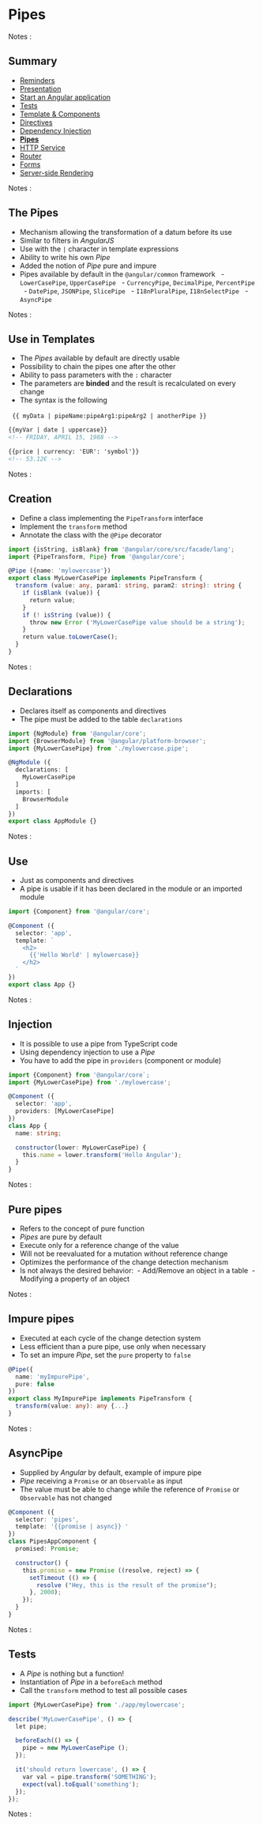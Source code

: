 # Pipes

<!-- .slide: class="page-title" -->

Notes :



## Summary

<!-- .slide: class="toc" -->

- [Reminders](#/1)
- [Presentation](#/2)
- [Start an Angular application](#/3)
- [Tests](#/4)
- [Template & Components](#/5)
- [Directives](#/6)
- [Dependency Injection](#/7)
- **[Pipes](#/8)**
- [HTTP Service](#/9)
- [Router](#/10)
- [Forms](#/11)
- [Server-side Rendering](#/12)

Notes :



## The Pipes

- Mechanism allowing the transformation of a datum before its use
- Similar to filters in *AngularJS*
- Use with the `|` character in template expressions
- Ability to write his own *Pipe*
- Added the notion of *Pipe* pure and impure
- Pipes available by default in the `@angular/common` framework
  - `LowerCasePipe`, `UpperCasePipe`
  - `CurrencyPipe`, `DecimalPipe`, `PercentPipe`
  - `DatePipe`, `JSONPipe`, `SlicePipe`
  - `I18nPluralPipe`, `I18nSelectPipe`
  - `AsyncPipe`

Notes :



## Use in Templates

- The *Pipes* available by default are directly usable
- Possibility to chain the pipes one after the other
- Ability to pass parameters with the `:` character
- The parameters are **binded** and the result is recalculated on every change
- The syntax is the following

  `{{ myData | pipeName:pipeArg1:pipeArg2 | anotherPipe }}`

```HTML
{{myVar | date | uppercase}}
<!-- FRIDAY, APRIL 15, 1988 -->

{{price | currency: 'EUR': 'symbol'}}
<!-- 53.12€ -->
```

Notes :



## Creation

- Define a class implementing the `PipeTransform` interface
- Implement the `transform` method
- Annotate the class with the `@Pipe` decorator

```typescript
import {isString, isBlank} from '@angular/core/src/facade/lang';
import {PipeTransform, Pipe} from '@angular/core';

@Pipe ({name: 'mylowercase'})
export class MyLowerCasePipe implements PipeTransform {
  transform (value: any, param1: string, param2: string): string {
    if (isBlank (value)) {
      return value;
    }
    if (! isString (value)) {
      throw new Error ('MyLowerCasePipe value should be a string');
    }
    return value.toLowerCase();
  }
}
```

Notes :



## Declarations

- Declares itself as components and directives
- The pipe must be added to the table `declarations`

```typescript
import {NgModule} from '@angular/core';
import {BrowserModule} from '@angular/platform-browser';
import {MyLowerCasePipe} from './mylowercase.pipe';

@NgModule ({
  declarations: [
    MyLowerCasePipe
  ]
  imports: [
    BrowserModule
  ]
})
export class AppModule {}
```

Notes :



## Use

- Just as components and directives
- A pipe is usable if it has been declared in the module or an imported module

```typescript
import {Component} from '@angular/core';

@Component ({
  selector: 'app',
  template: `
    <h2>
      {{'Hello World' | mylowercase}}
    </h2>
  `
})
export class App {}
```

Notes :



## Injection

- It is possible to use a pipe from TypeScript code
- Using dependency injection to use a *Pipe*
- You have to add the pipe in `providers` (component or module)

```typescript
import {Component} from '@angular/core`;
import {MyLowerCasePipe} from './mylowercase';

@Component ({
  selector: 'app',
  providers: [MyLowerCasePipe]
})
class App {
  name: string;

  constructor(lower: MyLowerCasePipe) {
    this.name = lower.transform('Hello Angular');
  }
}
```

Notes :



## Pure pipes

- Refers to the concept of pure function
- *Pipes* are pure by default
- Execute only for a reference change of the value
- Will not be reevaluated for a mutation without reference change
- Optimizes the performance of the change detection mechanism
- Is not always the desired behavior:
 - Add/Remove an object in a table
 - Modifying a property of an object

Notes :



## Impure pipes

- Executed at each cycle of the change detection system
- Less efficient than a pure pipe, use only when necessary
- To set an impure *Pipe*, set the `pure` property to `false`

```typescript
@Pipe({
  name: 'myImpurePipe',
  pure: false
})
export class MyImpurePipe implements PipeTransform {
  transform(value: any): any {...}
}
```

Notes :




## AsyncPipe

- Supplied by *Angular* by default, example of impure pipe
- *Pipe* receiving a `Promise` or an `Observable` as input
- The value must be able to change while the reference of `Promise` or `Observable` has not changed

```typescript
@Component ({
  selector: 'pipes',
  template: '{{promise | async}} '
})
class PipesAppComponent {
  promised: Promise;

  constructor() {
    this.promise = new Promise ((resolve, reject) => {
      setTimeout (() => {
        resolve ("Hey, this is the result of the promise");
      }, 2000);
    });
  }
}
```

Notes :



## Tests

- A *Pipe* is nothing but a function!
- Instantiation of *Pipe* in a `beforeEach` method
- Call the `transform` method to test all possible cases

```typescript
import {MyLowerCasePipe} from './app/mylowercase';

describe('MyLowerCasePipe', () => {
  let pipe;

  beforeEach(() => {
    pipe = new MyLowerCasePipe ();
  });

  it('should return lowercase', () => {
    var val = pipe.transform('SOMETHING');
    expect(val).toEqual('something');
  });
});
```

Notes :



<!-- .slide: class="page-tp6" -->
